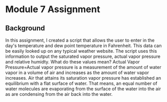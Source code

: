 # Module 7 Assignment
## Background
In this assignment, I created a script that allows the user to enter in the day's temperature and dew point temperature in Fahrenheit. This data can be easily looked up on any typical weather website. The script uses this information to output the saturated vapor pressure, actual vapor pressure and relative humidty. 
What do these values mean?
Actual Vapor Pressure=Actual vapor pressure is a measurement of the amount of water vapor in a volume of air and increases as the amount of water vapor increases. Air that attains its saturation vapor pressure has established an equilibrium with a flat surface of water. That means, an equal number of water molecules are evaporating from the surface of the water into the air as are condensing from the air back into the water.



